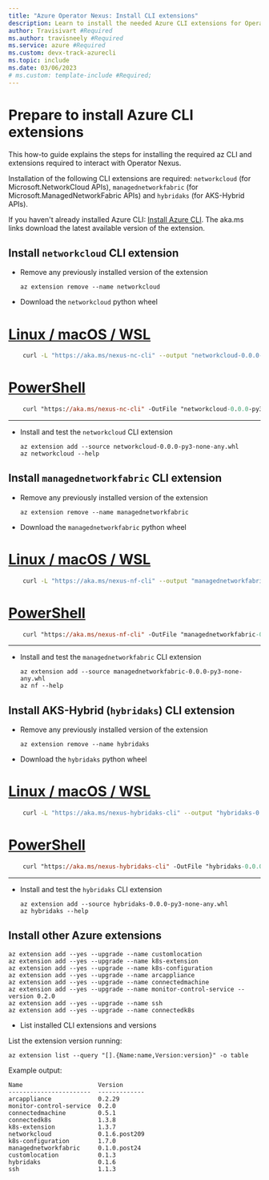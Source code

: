 ```yaml
---
title: "Azure Operator Nexus: Install CLI extensions"
description: Learn to install the needed Azure CLI extensions for Operator Nexus
author: Travisivart #Required
ms.author: travisneely #Required
ms.service: azure #Required
ms.custom: devx-track-azurecli
ms.topic: include
ms.date: 03/06/2023
# ms.custom: template-include #Required;
---
```


# Prepare to install Azure CLI extensions
This how-to guide explains the steps for installing the required az CLI and extensions required to interact with Operator Nexus.

Installation of the following CLI extensions are required:
`networkcloud` (for Microsoft.NetworkCloud APIs), `managednetworkfabric` (for Microsoft.ManagedNetworkFabric APIs) and `hybridaks` (for AKS-Hybrid APIs).

If you haven't already installed Azure CLI: [Install Azure CLI][installation-instruction]. The aka.ms links download the latest available version of the extension.

## Install `networkcloud` CLI extension

- Remove any previously installed version of the extension

    ```azurecli
    az extension remove --name networkcloud
    ```

- Download the `networkcloud` python wheel

# [Linux / macOS / WSL](#tab/linux+macos+wsl)

```sh
    curl -L "https://aka.ms/nexus-nc-cli" --output "networkcloud-0.0.0-py3-none-any.whl"
```

# [PowerShell](#tab/powershell)

```ps
    curl "https://aka.ms/nexus-nc-cli" -OutFile "networkcloud-0.0.0-py3-none-any.whl"
```

---

- Install and test the `networkcloud` CLI extension

    ```azurecli
    az extension add --source networkcloud-0.0.0-py3-none-any.whl
    az networkcloud --help
    ```

## Install `managednetworkfabric` CLI extension

- Remove any previously installed version of the extension

    ```azurecli
    az extension remove --name managednetworkfabric
    ```

- Download the `managednetworkfabric` python wheel

# [Linux / macOS / WSL](#tab/linux+macos+wsl)

```sh
    curl -L "https://aka.ms/nexus-nf-cli" --output "managednetworkfabric-0.0.0-py3-none-any.whl"
```

# [PowerShell](#tab/powershell)

```ps
    curl "https://aka.ms/nexus-nf-cli" -OutFile "managednetworkfabric-0.0.0-py3-none-any.whl"
```

---

- Install and test the `managednetworkfabric` CLI extension

    ```azurecli
    az extension add --source managednetworkfabric-0.0.0-py3-none-any.whl
    az nf --help
    ```

## Install AKS-Hybrid (`hybridaks`) CLI extension

- Remove any previously installed version of the extension

    ```azurecli
    az extension remove --name hybridaks
    ```

- Download the `hybridaks` python wheel

# [Linux / macOS / WSL](#tab/linux+macos+wsl)

```sh
    curl -L "https://aka.ms/nexus-hybridaks-cli" --output "hybridaks-0.0.0-py3-none-any.whl"
```

# [PowerShell](#tab/powershell)

```ps
    curl "https://aka.ms/nexus-hybridaks-cli" -OutFile "hybridaks-0.0.0-py3-none-any.whl"
```

---

- Install and test the `hybridaks` CLI extension

    ```azurecli
    az extension add --source hybridaks-0.0.0-py3-none-any.whl
    az hybridaks --help
    ```

## Install other Azure extensions

   ```azurecli
   az extension add --yes --upgrade --name customlocation
   az extension add --yes --upgrade --name k8s-extension
   az extension add --yes --upgrade --name k8s-configuration
   az extension add --yes --upgrade --name arcappliance
   az extension add --yes --upgrade --name connectedmachine
   az extension add --yes --upgrade --name monitor-control-service --version 0.2.0
   az extension add --yes --upgrade --name ssh
   az extension add --yes --upgrade --name connectedk8s
   ```

- List installed CLI extensions and versions

List the extension version running:

```azurecli
az extension list --query "[].{Name:name,Version:version}" -o table
```

Example output:

```output
Name                     Version
-----------------------  -------------
arcappliance             0.2.29
monitor-control-service  0.2.0
connectedmachine         0.5.1
connectedk8s             1.3.8
k8s-extension            1.3.7
networkcloud             0.1.6.post209
k8s-configuration        1.7.0
managednetworkfabric     0.1.0.post24
customlocation           0.1.3
hybridaks                0.1.6
ssh                      1.1.3
```

<!-- LINKS - External -->
[installation-instruction]: https://aka.ms/azcli
